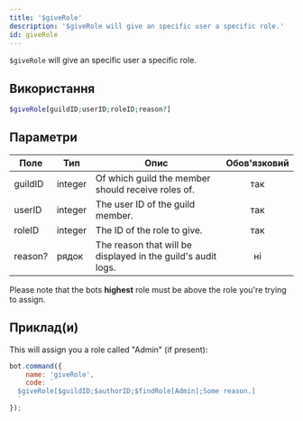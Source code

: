 ```yaml
---
title: '$giveRole'
description: '$giveRole will give an specific user a specific role.'
id: giveRole
---
```


`$giveRole` will give an specific user a specific role.

## Використання

```php
$giveRole[guildID;userID;roleID;reason?]
```

## Параметри

| Поле    | Тип     | Опис                                                         | Обов'язковий |
| ------- | ------- | ------------------------------------------------------------ |:------------:|
| guildID | integer | Of which guild the member should receive roles of.           |     так      |
| userID  | integer | The user ID of the guild member.                             |     так      |
| roleID  | integer | The ID of the role to give.                                  |     так      |
| reason? | рядок   | The reason that will be displayed in the guild's audit logs. |      ні      |

Please note that the bots **highest** role must be above the role you're trying to assign.

## Приклад(и)

This will assign you a role called "Admin" (if present):

```javascript
bot.command({
    name: 'giveRole',
    code: `
  $giveRole[$guildID;$authorID;$findRole[Admin];Some reason.]
  `
});
```